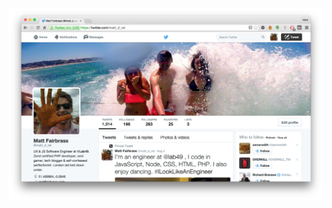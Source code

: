 [![Screenshot of Matt's Twitter profile](assets/images/social-media-twitter.png)](https://twitter.com/matt_d_rat)